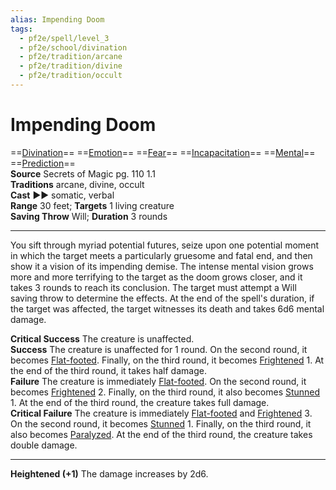 ```yaml
---
alias: Impending Doom
tags:
  - pf2e/spell/level_3
  - pf2e/school/divination
  - pf2e/tradition/arcane
  - pf2e/tradition/divine
  - pf2e/tradition/occult
---
```


# Impending Doom

==[Divination](../../../Traits/Divination.md)== ==[Emotion](../../../Traits/Emotion.md)== ==[Fear](../Level%201/Fear.md)== ==[Incapacitation](../../../Traits/Incapacitation.md)== ==[Mental](../../../Traits/Mental.md)== ==[Prediction](../../../Traits/Prediction.md)==  
__Source__ Secrets of Magic pg. 110 1.1  
**Traditions** arcane, divine, occult  
**Cast** ►► somatic, verbal  
**Range** 30 feet; **Targets** 1 living creature  
**Saving Throw** Will; **Duration** 3 rounds

---

You sift through myriad potential futures, seize upon one potential moment in which the target meets a particularly gruesome and fatal end, and then show it a vision of its impending demise. The intense mental vision grows more and more terrifying to the target as the doom grows closer, and it takes 3 rounds to reach its conclusion. The target must attempt a Will saving throw to determine the effects. At the end of the spell's duration, if the target was affected, the target witnesses its death and takes 6d6 mental damage.

**Critical Success** The creature is unaffected.  
**Success** The creature is unaffected for 1 round. On the second round, it becomes [Flat-footed](../../../Conditions/Flat-footed.md). Finally, on the third round, it becomes [Frightened](../../../Conditions/Frightened.md) 1. At the end of the third round, it takes half damage.  
**Failure** The creature is immediately [Flat-footed](../../../Conditions/Flat-footed.md). On the second round, it becomes [Frightened](../../../Conditions/Frightened.md) 2. Finally, on the third round, it also becomes [Stunned](../../../Conditions/Stunned.md) 1. At the end of the third round, the creature takes full damage.  
**Critical Failure** The creature is immediately [Flat-footed](../../../Conditions/Flat-footed.md) and [Frightened](../../../Conditions/Frightened.md) 3. On the second round, it becomes [Stunned](../../../Conditions/Stunned.md) 1. Finally, on the third round, it also becomes [Paralyzed](../../../Conditions/Paralyzed.md). At the end of the third round, the creature takes double damage.

<hr>

**Heightened (+1)** The damage increases by 2d6.
